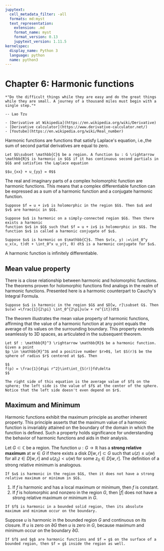 ```yaml
---
jupytext:
  cell_metadata_filter: -all
  formats: md:myst
  text_representation:
    extension: .md
    format_name: myst
    format_version: 0.13
    jupytext_version: 1.11.5
kernelspec:
  display_name: Python 3
  language: python
  name: python3
---
```


# Chapter 6: Harmonic functions

```{epigraph}
*"Do the difficult things while they are easy and do the great things while they are small. A journey of a thousand miles must begin with a single step."*

-- Lao Tzu
```

```{seealso}
- [Derivative at Wikipedia](https://en.wikipedia.org/wiki/Derivative)
- [Derivative calculator](https://www.derivative-calculator.net/)
- [Youtube](https://en.wikipedia.org/wiki/Real_number) 
```

Harmonic functions are functions that satisfy Laplace's equation, i.e.,the sum of second partial derivatives are equal to zero.

````{prf:definition}
Let $G\subset \mathbb{C}$ be a region. A function $u : G \rightarrow \mathbb{R}$ is harmonic in $G$ if it has continuous second partials in $G$ and satisfies the Laplace equation

$$u_{xx} + u_{yy} = 0$$
````

The real and imaginary parts of a complex holomorphic function are harmonic functions. This means that a complex differentiable function can be expressed as a sum of a harmonic function and a conjugate harmonic function.

````{prf:theorem}
Suppose $f = u + iv$ is holomorphic in the region $G$. Then $u$ and $v$ are harmonic in $G$.
````

````{prf:theorem}
Suppose $u$ is harmonic on a simply-connected region $G$. Then there exists a harmonic
function $v$ in $G$ such that $f = u + iv$ is holomorphic in $G$. The function $v$ is called a harmonic conjugate of $u$.
````

````{prf:definition}
Suppose $u$ is harmonic on $\mathbb{C}$. Then $v(x, y) :=\int_0^y u_x(x, t)dt + \int_0^x u_y(t, 0) dt$ is a harmonic conjugate for $u$.
````

A harmonic function is infinitely differentiable.


## Mean value property
There is a close relationship between harmonic and holomorphic functions. The theorems proven for holomorphic functions find analogs in the realm of harmonic functions. Presented here is a harmonic counterpart to Cauchy's Integral Formula.

````{prf:theorem}
Suppose $u$ is harmonic in the region $G$ and $D[w, r]\subset G$. Then
$u(w) =\frac{1}{2\pi} \int_0^{2\pi}u(w + re^{it})dt$
````

The theorem illustrates the mean value property of harmonic functions, affirming that the value of a harmonic function at any point equals the average of its values on the surrounding boundary. This property extends seamlessly to 3D spaces, as articulated in the subsequent theorem.


````{prf:theorem} Mean-value property of harmonic functions
Let $f : \mathbb{R}^3 \rightarrow \mathbb{R}$ be a harmonic function. Given a point
$p \in \mathbb{R}^3$ and a positive number $r>0$, let $S(r)$ be the sphere of radius $r$ centered at $p$. Then

$$
f(p) = \frac{1}{4\pi r^2}\int\int_{S(r)}fd\delta
$$

The right side of this equation is the average value of $f$ on the sphere; the left side is the value of $f$ at the center of the sphere. Notice that the left side doesn't even depend on $r$. 
````

## Maximum and Minimum
Harmonic functions exhibit the maximum principle as another inherent property. This principle asserts that the maximum value of a harmonic function is invariably attained on the boundary of the domain in which the function is defined. Such a property holds significance for understanding the behavior of harmonic functions and aids in their analysis.

Let $G\subset \mathbb{C}$ be a region. The function $u : G \rightarrow \mathbb{R}$ has a **strong relative maximum** at $w \in G$ if there exists a disk $D[w, r]\subset G$ such that $u(z)\le u(w)$ for all $z \in D[w, r]$ and $u(z_0) < u(w)$ for some $z_0 \in D[w, r]$. The definition of a strong relative minimum is analogous.

````{prf:theorem} 
If $u$ is harmonic in the region $G$, then it does not have a strong relative maximum or minimum in $G$.
````

1. If $f$ is harmonic and has a local maximum or minimum, then $f$ is constant.
2. If $f$ is holomorphic and nonzero in the region $G$, then $|f|$ does not have a strong relative
maximum or minimum in $G$.


````{prf:theorem} Maximum principle
If $f$ is harmonic in a bounded solid region, then its absolute maximum and minimum occur on the boundary.
````

Suppose $u$ is harmonic in the bounded region $G$ and continuous on its closure. If $u$ is
zero on $\partial G$ then $u$ is zero in $G$, because maximum and minimum occur on the boundary $\partial G$. 


````{prf:theorem} Uniqueness of harmonic functions
If $f$ and $g$ are harmonic functions and $f = g$ on the surface of a bounded region, then $f = g$ inside the region as well.
````
